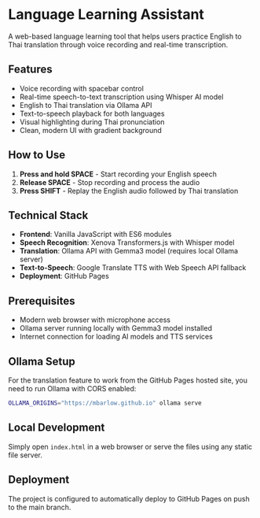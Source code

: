# Language Learning Assistant

A web-based language learning tool that helps users practice English to Thai translation through voice recording and real-time transcription.

## Features

- Voice recording with spacebar control
- Real-time speech-to-text transcription using Whisper AI model
- English to Thai translation via Ollama API
- Text-to-speech playback for both languages
- Visual highlighting during Thai pronunciation
- Clean, modern UI with gradient background

## How to Use

1. **Press and hold SPACE** - Start recording your English speech
2. **Release SPACE** - Stop recording and process the audio
3. **Press SHIFT** - Replay the English audio followed by Thai translation

## Technical Stack

- **Frontend**: Vanilla JavaScript with ES6 modules
- **Speech Recognition**: Xenova Transformers.js with Whisper model
- **Translation**: Ollama API with Gemma3 model (requires local Ollama server)
- **Text-to-Speech**: Google Translate TTS with Web Speech API fallback
- **Deployment**: GitHub Pages

## Prerequisites

- Modern web browser with microphone access
- Ollama server running locally with Gemma3 model installed
- Internet connection for loading AI models and TTS services

## Ollama Setup

For the translation feature to work from the GitHub Pages hosted site, you need to run Ollama with CORS enabled:

```bash
OLLAMA_ORIGINS="https://mbarlow.github.io" ollama serve
```

## Local Development

Simply open `index.html` in a web browser or serve the files using any static file server.

## Deployment

The project is configured to automatically deploy to GitHub Pages on push to the main branch.
